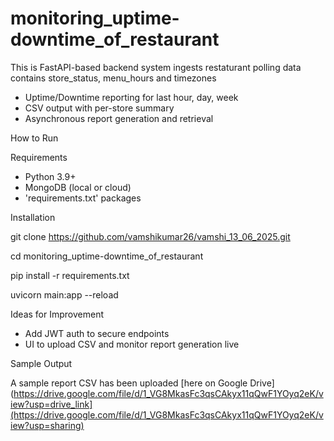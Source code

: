 # monitoring_uptime-downtime_of_restaurant

This is FastAPI-based backend system ingests restaturant polling data contains store_status, menu_hours and timezones

- Uptime/Downtime reporting for last hour, day, week
- CSV output with per-store summary
- Asynchronous report generation and retrieval


How to Run

Requirements 

- Python 3.9+
- MongoDB (local or cloud)
- 'requirements.txt' packages

Installation

git clone https://github.com/vamshikumar26/vamshi_13_06_2025.git

cd monitoring_uptime-downtime_of_restaurant

pip install -r requirements.txt

uvicorn main:app --reload

Ideas for Improvement
- Add JWT auth to secure endpoints
- UI to upload CSV and monitor report generation live

Sample Output

A sample report CSV has been uploaded [here on Google Drive](https://drive.google.com/file/d/1_VG8MkasFc3qsCAkyx11qQwF1YOyq2eK/view?usp=drive_link](https://drive.google.com/file/d/1_VG8MkasFc3qsCAkyx11qQwF1YOyq2eK/view?usp=sharing)

